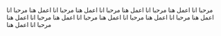  مرحبا انا اعمل هنا مرحبا انا اعمل هنا مرحبا انا اعمل هنا مرحبا انا اعمل هنا مرحبا انا اعمل هنا مرحبا انا اعمل هنا مرحبا انا اعمل هنا مرحبا انا اعمل هنا مرحبا انا اعمل هنا مرحبا انا اعمل هنا 